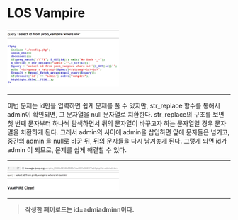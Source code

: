 LOS Vampire
===

<img src="assets/vampire_los_0.png" width=50%/>

***

이번 문제는 id만을 입력하면 쉽게 문제를 풀 수 있지만, str_replace 함수를 통해서 admin이 확인되면, 그 문자열을 null 문자열로 치환한다. str_replace의 구조를 보면 첫 번째 문자부터 하나씩 탐색하면서 뒤의 문자열이 바꾸고자 하는 문자열일 경우 문자열을 치환하게 된다. 그래서 admin의 사이에 admin을 삽입하면 앞에 문자들은 넘기고, 중간의 admin 을 null로 바꾼 뒤, 뒤의 문자들을 다시 남겨놓게 된다. 그렇게 되면 id가 admin 이 되므로, 문제를 쉽게 해결할 수 있다.

***

<img src="assets/vampire_los.png" width=50%/>

***

>**작성한 페이로드는 id=admiadminn이다.**
